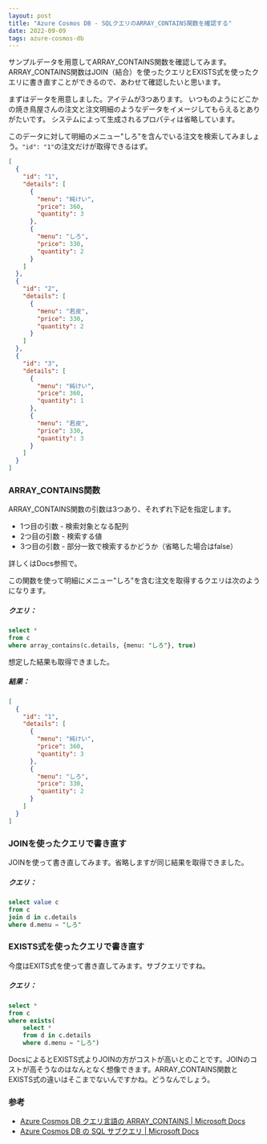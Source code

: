 ```yaml
---
layout: post
title: "Azure Cosmos DB - SQLクエリのARRAY_CONTAINS関数を確認する"
date: 2022-09-09
tags: azure-cosmos-db
---
```


サンプルデータを用意してARRAY_CONTAINS関数を確認してみます。
ARRAY_CONTAINS関数はJOIN（結合）を使ったクエリとEXISTS式を使ったクエリに書き直すことができるので、あわせて確認したいと思います。

まずはデータを用意しました。アイテムが3つあります。
いつものようにどこかの焼き鳥屋さんの注文と注文明細のようなデータをイメージしてもらえるとありがたいです。
システムによって生成されるプロパティは省略しています。

このデータに対して明細のメニュー"しろ"を含んでいる注文を検索してみましょう。`"id": "1"`の注文だけが取得できるはず。

```json
[
  {
    "id": "1",
    "details": [
      {
        "menu": "純けい",
        "price": 360,
        "quantity": 3
      },
      {
        "menu": "しろ",
        "price": 330,
        "quantity": 2
      }
    ]
  },
  {
    "id": "2",
    "details": [
      {
        "menu": "若皮",
        "price": 330,
        "quantity": 2
      }
    ]
  },
  {
    "id": "3",
    "details": [
      {
        "menu": "純けい",
        "price": 360,
        "quantity": 1
      },
      {
        "menu": "若皮",
        "price": 330,
        "quantity": 3
      }
    ]
  }
]
```

### ARRAY_CONTAINS関数

ARRAY_CONTAINS関数の引数は3つあり、それずれ下記を指定します。
- 1つ目の引数 - 検索対象となる配列
- 2つ目の引数 - 検索する値
- 3つ目の引数 - 部分一致で検索するかどうか（省略した場合はfalse）

詳しくはDocs参照で。

この関数を使って明細にメニュー"しろ"を含む注文を取得するクエリは次のようになります。

##### クエリ：

```sql
select *
from c
where array_contains(c.details, {menu: "しろ"}, true)
```

想定した結果も取得できました。

##### 結果：
```json
[
  {
    "id": "1",
    "details": [
      {
        "menu": "純けい",
        "price": 360,
        "quantity": 3
      },
      {
        "menu": "しろ",
        "price": 330,
        "quantity": 2
      }
    ]
  }
]
```

### JOINを使ったクエリで書き直す

JOINを使って書き直してみます。省略しますが同じ結果を取得できました。

##### クエリ：

```sql
select value c
from c
join d in c.details
where d.menu = "しろ"
```

### EXISTS式を使ったクエリで書き直す

今度はEXITS式を使って書き直してみます。サブクエリですね。

##### クエリ：

```sql
select *
from c
where exists(
    select *
    from d in c.details
    where d.menu = "しろ")
```

DocsによるとEXISTS式よりJOINの方がコストが高いとのことです。JOINのコストが高そうなのはなんとなく想像できます。ARRAY_CONTAINS関数とEXISTS式の違いはそこまでないんですかね。どうなんでしょう。

### 参考

- [Azure Cosmos DB クエリ言語の ARRAY_CONTAINS &#124; Microsoft Docs](https://docs.microsoft.com/ja-jp/azure/cosmos-db/sql/sql-query-array-contains)
- [Azure Cosmos DB の SQL サブクエリ &#124; Microsoft Docs](https://docs.microsoft.com/ja-jp/azure/cosmos-db/sql/sql-query-subquery#example-rewriting-array_contains-and-join-as-exists)

